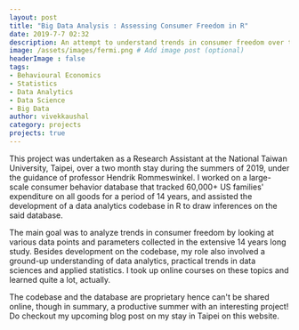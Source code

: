 ```yaml
---
layout: post
title: "Big Data Analysis : Assessing Consumer Freedom in R"
date: 2019-7-7 02:32
description: An attempt to understand trends in consumer freedom over the last decade.
image: /assets/images/fermi.png # Add image post (optional)
headerImage : false
tags:
- Behavioural Economics
- Statistics
- Data Analytics
- Data Science
- Big Data
author: vivekkaushal
category: projects
projects: true
---
```


This project was undertaken as a Research Assistant at the National Taiwan University, Taipei, over a two month stay during the summers of 2019, under the guidance of professor Hendrik Rommeswinkel. I worked on a large-scale consumer behavior database that tracked 60,000+ US families' expenditure on all goods for a period of 14 years, and assisted the development of a data analytics codebase in R to draw inferences on the said database.

The main goal was to analyze trends in consumer freedom by looking at various data points and parameters collected in the extensive 14 years long study. Besides development on the codebase, my role also involved a ground-up understanding of data analytics, practical trends in data sciences and applied statistics. I took up online courses on these topics and learned quite a lot, actually.

The codebase and the database are proprietary hence can't be shared online, though in summary, a productive summer with an interesting project! Do checkout my upcoming blog post on my stay in Taipei on this website.
